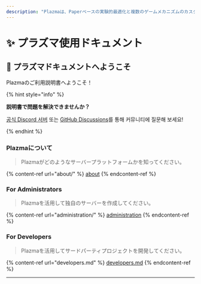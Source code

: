 ```yaml
---
description: "Plazmaは、Paperベースの実験的最適化と複数のゲームメカニズムのカスタマイズ機能を追加したMinecraft: Java Edition用のオープンソースサーバープラットフォームです。"
---
```


# ✨ プラズマ使用ドキュメント

## 👋 プラズマドキュメントへようこそ

Plazmaのご利用説明書へようこそ！

{% hint style="info" %}

**説明書で問題を解決できませんか？**

[공식 Discord 서버](https://discord.gg/MmfC52K8A8) 또는 [GitHub Discussions](https://github.com/PlazmaMC/PlazmaBukkit/discussions)를 통해 커뮤니티에 질문해 보세요!

{% endhint %}

### Plazmaについて

> Plazmaがどのようなサーバープラットフォームかを知ってください。

{% content-ref url="about/" %}
[about](about/)
{% endcontent-ref %}

### For Administrators

> Plazmaを活用して独自のサーバーを作成してください。

{% content-ref url="administration/" %}
[administration](administration/)
{% endcontent-ref %}

### For Developers

> Plazmaを活用してサードパーティプロジェクトを開発してください。

{% content-ref url="developers.md" %}
[developers.md](developers.md)
{% endcontent-ref %}

***
